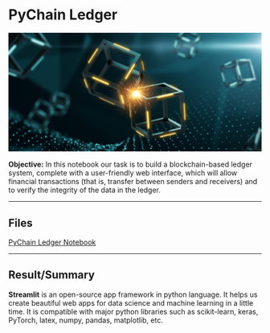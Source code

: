 # PyChain Ledger

![alt=""](Images/application-image.png)

**Objective:** In this notebook our task is to build a blockchain-based ledger system, complete with a user-friendly web interface,  which will allow financial transactions (that is, transfer between senders and receivers) and to verify the integrity of the data in the ledger.



---
## Files

[PyChain Ledger Notebook](pychain.py)

---

## Result/Summary

**Streamlit** is an open-source app framework in python language.
It helps us create beautiful web apps for data science and machine learning in a 
little time. It is compatible with major python libraries such as scikit-learn, 
keras, PyTorch, latex, numpy, pandas, matplotlib, etc.


